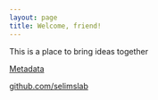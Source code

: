 ```yaml
---
layout: page
title: Welcome, friend!
---
```


This is a place to bring ideas together

[Metadata](/meta)

[github.com/selimslab](https://github.com/selimslab)


